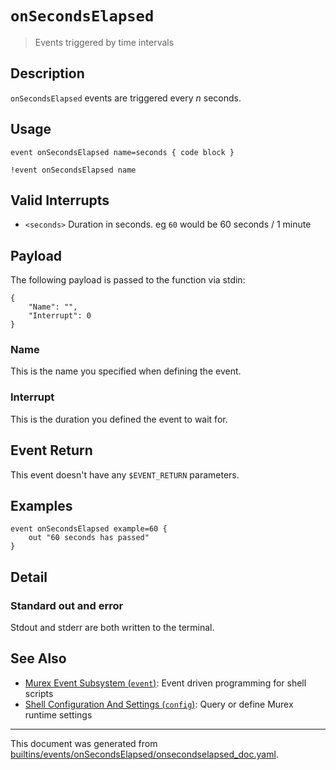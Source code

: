 # `onSecondsElapsed`

> Events triggered by time intervals

## Description

`onSecondsElapsed` events are triggered every _n_ seconds.

## Usage

```
event onSecondsElapsed name=seconds { code block }

!event onSecondsElapsed name
```

## Valid Interrupts

* `<seconds>`
    Duration in seconds. eg `60` would be 60 seconds / 1 minute

## Payload

The following payload is passed to the function via stdin:

```
{
    "Name": "",
    "Interrupt": 0
}
```

### Name

This is the name you specified when defining the event.

### Interrupt

This is the duration you defined the event to wait for.

## Event Return

This event doesn't have any `$EVENT_RETURN` parameters.

## Examples

```
event onSecondsElapsed example=60 {
    out "60 seconds has passed"
}
```

## Detail

### Standard out and error

Stdout and stderr are both written to the terminal.

## See Also

* [Murex Event Subsystem (`event`)](../commands/event.md):
  Event driven programming for shell scripts
* [Shell Configuration And Settings (`config`)](../commands/config.md):
  Query or define Murex runtime settings

<hr/>

This document was generated from [builtins/events/onSecondsElapsed/onsecondselapsed_doc.yaml](https://github.com/lmorg/murex/blob/master/builtins/events/onSecondsElapsed/onsecondselapsed_doc.yaml).